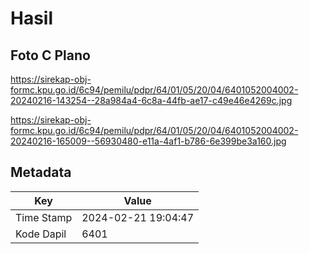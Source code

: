 # Hasil

## Foto C Plano

https://sirekap-obj-formc.kpu.go.id/6c94/pemilu/pdpr/64/01/05/20/04/6401052004002-20240216-143254--28a984a4-6c8a-44fb-ae17-c49e46e4269c.jpg

https://sirekap-obj-formc.kpu.go.id/6c94/pemilu/pdpr/64/01/05/20/04/6401052004002-20240216-165009--56930480-e11a-4af1-b786-6e399be3a160.jpg


## Metadata

| Key        | Value               |
| ---------- | ------------------- |
| Time Stamp | 2024-02-21 19:04:47 |
| Kode Dapil | 6401                |



